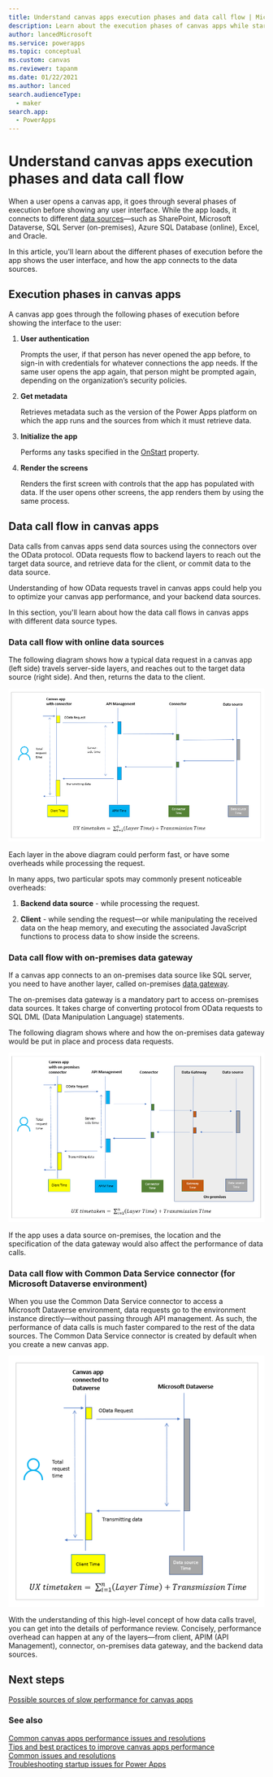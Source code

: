 ```yaml
---
title: Understand canvas apps execution phases and data call flow | Microsoft Docs
description: Learn about the execution phases of canvas apps while starting-up, and the flow of data calls.
author: lancedMicrosoft
ms.service: powerapps
ms.topic: conceptual
ms.custom: canvas
ms.reviewer: tapanm
ms.date: 01/22/2021
ms.author: lanced
search.audienceType: 
  - maker
search.app: 
  - PowerApps
---
```


# Understand canvas apps execution phases and data call flow

When a user opens a canvas app, it goes through several phases of execution before showing any user interface. While the app loads, it connects to different [data sources](https://docs.microsoft.com/powerapps/maker/canvas-apps/connections-list#popular-connectors)&mdash;such as SharePoint, Microsoft Dataverse, SQL Server (on-premises), Azure SQL Database (online), Excel, and Oracle.

In this article, you'll learn about the different phases of execution before the app shows the user interface, and how the app connects to the data sources.

## Execution phases in canvas apps

A canvas app goes through the following phases of execution before showing the interface to the user:
 
1. **User authentication**

    Prompts the user, if that person has never opened the app before, to sign-in with credentials for whatever connections the app needs. If the same user opens the app again, that person might be prompted again, depending on the organization’s security policies.

1. **Get metadata**

    Retrieves metadata such as the version of the Power Apps platform on which the app runs and the sources from which it must retrieve data. 

1. **Initialize the app**

    Performs any tasks specified in the [OnStart](https://docs.microsoft.com/powerapps/maker/canvas-apps/reference-properties) property.

1. **Render the screens**

    Renders the first screen with controls that the app has populated with data. If the user opens other screens, the app renders them by using the same process.  

## Data call flow in canvas apps

Data calls from canvas apps send data sources using the connectors over the OData protocol. OData requests flow to backend layers to reach out the target data source, and retrieve data for the client, or commit data to the data source.

Understanding of how OData requests travel in canvas apps could help you to
optimize your canvas app performance, and your backend data sources.

In this section, you'll learn about how the data call flows in canvas apps with different data source types.

### Data call flow with online data sources

The following diagram shows how a typical data request in a canvas
app (left side) travels server-side layers, and reaches out to the target data source (right side). And then, returns the data to the client.

![Typical data call flow for all connectors except the connector for Microsoft Dataverse](media\execution-phases-data-flow\all-connectors-general.png "Typical data call flow for all connectors except the connector for Microsoft Dataverse")

Each layer in the above diagram could perform fast, or have some overheads while processing the request.

In many apps, two particular spots may commonly present noticeable overheads:

1. **Backend data source** - while processing the request.

1. **Client** - while sending the request&mdash;or while manipulating the received data on the heap memory, and executing the associated JavaScript functions to process data to show inside the screens.

### Data call flow with on-premises data gateway

If a canvas app connects to an on-premises data source like SQL server, you need to have another layer, called on-premises [data gateway](gateway-reference.md).

The on-premises data gateway is a mandatory part to access on-premises data sources. It takes charge of converting protocol from OData requests to SQL DML (Data Manipulation Language) statements.

The following diagram shows where and how the on-premises data
gateway would be put in place and process data requests.

![Data call flow for on-premises connectors](media\execution-phases-data-flow\on-premiess-connectors.png "Data call flow for on-premises connectors")

If the app uses a data source on-premises, the location and the specification of the data gateway would also affect the performance of data calls.

### Data call flow with Common Data Service connector (for Microsoft Dataverse environment)

When you use the Common Data Service connector to access a Microsoft Dataverse
environment, data requests go to the environment instance directly&mdash;without passing through API management. As such, the performance of data calls is much faster compared to the rest of the data sources. The Common Data Service connector is created by default when you create a new canvas app.

![Data call flow Common Data Service connector](media\execution-phases-data-flow\dataverse-connector.png "Data call flow Common Data Service connector")

With the understanding of this high-level concept of how data calls travel, you can get into the details of performance review. Concisely, performance overhead can happen at any of the layers&mdash;from client, APIM (API Management), connector, on-premises data gateway, and the backend data sources.

## Next steps

[Possible sources of slow performance for canvas apps](slow-performance-sources.md)

### See also

[Common canvas apps performance issues and resolutions](common-performance-issue-resolutions.md) <br>
[Tips and best practices to improve canvas apps performance](performance-tips.md) <br>
[Common issues and resolutions](common-issues-and-resolutions.md) <br>
[Troubleshooting startup issues for Power Apps](../../troubleshooting-startup-issues.md)
